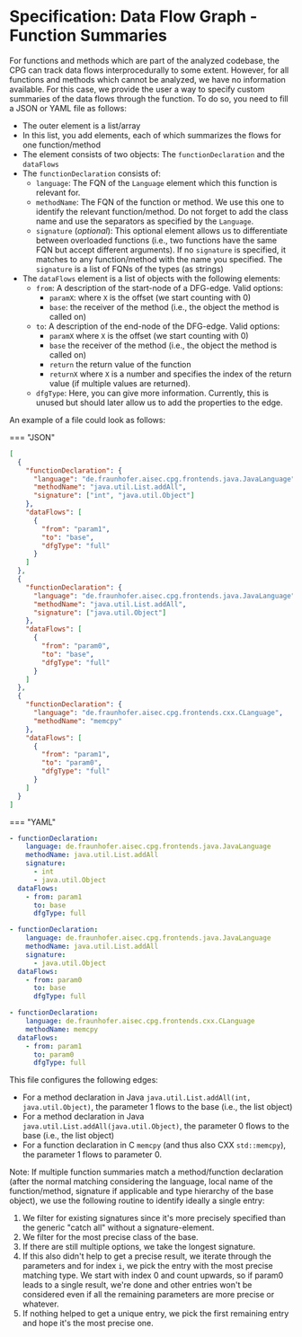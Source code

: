 # Specification: Data Flow Graph - Function Summaries

For functions and methods which are part of the analyzed codebase, the CPG can track data flows interprocedurally to some extent.
However, for all functions and methods which cannot be analyzed, we have no information available.
For this case, we provide the user a way to specify custom summaries of the data flows through the function.
To do so, you need to fill a JSON or YAML file as follows:

* The outer element is a list/array
* In this list, you add elements, each of which summarizes the flows for one function/method
* The element consists of two objects: The `functionDeclaration` and the `dataFlows`
* The `functionDeclaration` consists of:
  * `language`: The FQN of the `Language` element which this function is relevant for.
  * `methodName`: The FQN of the function or method. We use this one to identify the relevant function/method. Do not forget to add the class name and use the separators as specified by the `Language`.
  * `signature` (*optional*): This optional element allows us to differentiate between overloaded functions (i.e., two functions have the same FQN but accept different arguments). If no `signature` is specified, it matches to any function/method with the name you specified. The `signature` is a list of FQNs of the types (as strings)
* The `dataFlows` element is a list of objects with the following elements:
  * `from`: A description of the start-node of a DFG-edge. Valid options:
    * `paramX`: where `X` is the offset (we start counting with 0)
    * `base`: the receiver of the method (i.e., the object the method is called on)
  * `to`: A description of the end-node of the DFG-edge. Valid options:
    * `paramX` where `X` is the offset (we start counting with 0)
    * `base` the receiver of the method (i.e., the object the method is called on)
    * `return` the return value of the function
    * `returnX` where `X` is a number and specifies the index of the return value (if multiple values are returned).
  * `dfgType`: Here, you can give more information. Currently, this is unused but should later allow us to add the properties to the edge.

An example of a file could look as follows:

=== "JSON"

  ```json
  [
    {
      "functionDeclaration": {
        "language": "de.fraunhofer.aisec.cpg.frontends.java.JavaLanguage",
        "methodName": "java.util.List.addAll",
        "signature": ["int", "java.util.Object"]
      },
      "dataFlows": [
        {
          "from": "param1",
          "to": "base",
          "dfgType": "full"
        }
      ]
    },
    {
      "functionDeclaration": {
        "language": "de.fraunhofer.aisec.cpg.frontends.java.JavaLanguage",
        "methodName": "java.util.List.addAll",
        "signature": ["java.util.Object"]
      },
      "dataFlows": [
        {
          "from": "param0",
          "to": "base",
          "dfgType": "full"
        }
      ]
    },
    {
      "functionDeclaration": {
        "language": "de.fraunhofer.aisec.cpg.frontends.cxx.CLanguage",
        "methodName": "memcpy"
      },
      "dataFlows": [
        {
          "from": "param1",
          "to": "param0",
          "dfgType": "full"
        }
      ]
    }
  ]
  ```

=== "YAML"

  ```yml
  - functionDeclaration:
      language: de.fraunhofer.aisec.cpg.frontends.java.JavaLanguage
      methodName: java.util.List.addAll
      signature:
        - int
        - java.util.Object
    dataFlows:
      - from: param1
        to: base
        dfgType: full
  
  - functionDeclaration:
      language: de.fraunhofer.aisec.cpg.frontends.java.JavaLanguage
      methodName: java.util.List.addAll
      signature:
        - java.util.Object
    dataFlows:
      - from: param0
        to: base
        dfgType: full

  - functionDeclaration:
      language: de.fraunhofer.aisec.cpg.frontends.cxx.CLanguage
      methodName: memcpy
    dataFlows:
      - from: param1
        to: param0
        dfgType: full
  ```

This file configures the following edges:
* For a method declaration in Java `java.util.List.addAll(int, java.util.Object)`, the parameter 1 flows to the base (i.e., the list object)
* For a method declaration in Java `java.util.List.addAll(java.util.Object)`, the parameter 0 flows to the base (i.e., the list object)
* For a function declaration in C `memcpy` (and thus also CXX `std::memcpy`), the parameter 1 flows to parameter 0.


Note: If multiple function summaries match a method/function declaration (after the normal matching considering the language, local name of the function/method, signature if applicable and type hierarchy of the base object), we use the following routine to identify ideally a single entry:
1. We filter for existing signatures since it's more precisely specified than the generic "catch all" without a signature-element.
2. We filter for the most precise class of the base.
3. If there are still multiple options, we take the longest signature.
4. If this also didn't help to get a precise result, we iterate through the parameters and for index `i`, we pick the entry with the most precise matching type. We start with index 0 and count upwards, so if param0 leads to a single result, we're done and other entries won't be considered even if all the remaining parameters are more precise or whatever.
5. If nothing helped to get a unique entry, we pick the first remaining entry and hope it's the most precise one.